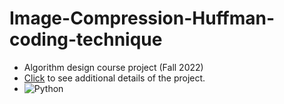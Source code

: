 # Image-Compression-Huffman-coding-technique
- Algorithm design course project (Fall 2022)
- [Click](https://github.com/matinmonshizadeh/Image-Compression-Huffman-coding-technique/blob/main/AlgorithmDesignProject.pdf)  to see additional details of the project.
- ![Python](https://img.shields.io/badge/Python-FFD43B?style=for-the-badge&logo=python&logoColor=306998)
